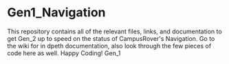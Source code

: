 # Gen1_Navigation
This repository contains all of the relevant files, links, and documentation to get Gen_2 up to speed on the status of CampusRover's Navigation. Go to the wiki for in dpeth documentation, also look through the few pieces of code here as well. 
Happy Coding!
Gen_1
